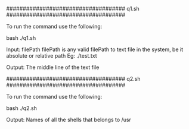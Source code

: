 ####################################
q1.sh
####################################

To run the command use the following: 

bash ./q1.sh

Input: filePath 
filePath is any valid filePath to text file in the system, be it absolute or relative path Eg: ./test.txt

Output: The middle line of the text file 



####################################
q2.sh
####################################

To run the command use the following: 

bash ./q2.sh

Output: Names of all the shells that belongs to /usr
